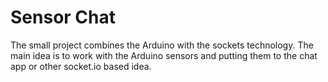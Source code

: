 # Sensor Chat
The small project combines the Arduino with the sockets technology. The main idea is to work with the Arduino sensors and putting them to the chat app or other socket.io based idea.
